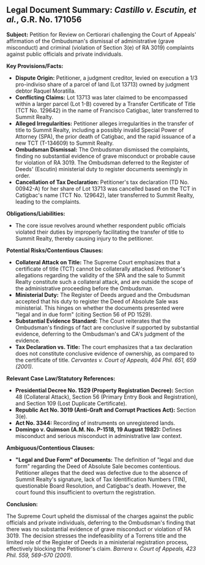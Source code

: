 ## Legal Document Summary: *Castillo v. Escutin, et al.*, G.R. No. 171056

**Subject:** Petition for Review on Certiorari challenging the Court of Appeals' affirmation of the Ombudsman's dismissal of administrative (grave misconduct) and criminal (violation of Section 3(e) of RA 3019) complaints against public officials and private individuals.

**Key Provisions/Facts:**

*   **Dispute Origin:** Petitioner, a judgment creditor, levied on execution a 1/3 pro-indiviso share of a parcel of land (Lot 13713) owned by judgment debtor Raquel Moratilla.
*   **Conflicting Claims:** Lot 13713 was later claimed to be encompassed within a larger parcel (Lot 1-B) covered by a Transfer Certificate of Title (TCT No. 129642) in the name of Francisco Catigbac, later transferred to Summit Realty.
*   **Alleged Irregularities:** Petitioner alleges irregularities in the transfer of title to Summit Realty, including a possibly invalid Special Power of Attorney (SPA), the prior death of Catigbac, and the rapid issuance of a new TCT (T-134609) to Summit Realty.
*   **Ombudsman Dismissal:** The Ombudsman dismissed the complaints, finding no substantial evidence of grave misconduct or probable cause for violation of RA 3019. The Ombudsman deferred to the Register of Deeds' (Escutin) ministerial duty to register documents seemingly in order.
*   **Cancellation of Tax Declaration:** Petitioner's tax declaration (TD No. 00942-A) for her share of Lot 13713 was cancelled based on the TCT in Catigbac's name (TCT No. 129642), later transferred to Summit Realty, leading to the complaints.

**Obligations/Liabilities:**

*   The core issue revolves around whether respondent public officials violated their duties by improperly facilitating the transfer of title to Summit Realty, thereby causing injury to the petitioner.

**Potential Risks/Contentious Clauses:**

*   **Collateral Attack on Title:** The Supreme Court emphasizes that a certificate of title (TCT) cannot be collaterally attacked. Petitioner's allegations regarding the validity of the SPA and the sale to Summit Realty constitute such a collateral attack, and are outside the scope of the administrative proceeding before the Ombudsman.
*   **Ministerial Duty:** The Register of Deeds argued and the Ombudsman accepted that his duty to register the Deed of Absolute Sale was ministerial. This hinges on whether the documents presented were "legal and in due form" (citing Section 56 of PD 1529).
*   **Substantial Evidence Standard:** The Court reiterates that the Ombudsman's findings of fact are conclusive if supported by substantial evidence, deferring to the Ombudsman's and CA's judgment of the evidence.
*   **Tax Declaration vs. Title:** The court emphasizes that a tax declaration does not constitute conclusive evidence of ownership, as compared to the certificate of title. *Cervantes v. Court of Appeals, 404 Phil. 651, 659 (2001).*

**Relevant Case Law/Statutory References:**

*   **Presidential Decree No. 1529 (Property Registration Decree):** Section 48 (Collateral Attack), Section 56 (Primary Entry Book and Registration), and Section 109 (Lost Duplicate Certificate).
*   **Republic Act No. 3019 (Anti-Graft and Corrupt Practices Act):** Section 3(e).
*   **Act No. 3344:** Recording of instruments on unregistered lands.
*   **Domingo v. Quimson (A.M. No. P-1518, 19 August 1982):** Defines misconduct and serious misconduct in administrative law context.

**Ambiguous/Contentious Clauses:**

*   **"Legal and Due Form" of Documents:** The definition of "legal and due form" regarding the Deed of Absolute Sale becomes contentious.  Petitioner alleges that the deed was defective due to the absence of Summit Realty's signature, lack of Tax Identification Numbers (TIN), questionable Board Resolution, and Catigbac's death. However, the court found this insufficient to overturn the registration.

**Conclusion:**

The Supreme Court upheld the dismissal of the charges against the public officials and private individuals, deferring to the Ombudsman's finding that there was no substantial evidence of grave misconduct or violation of RA 3019. The decision stresses the indefeasibility of a Torrens title and the limited role of the Register of Deeds in a ministerial registration process, effectively blocking the Petitioner's claim. *Barrera v. Court of Appeals, 423 Phil. 559, 569-570 (2001).*
